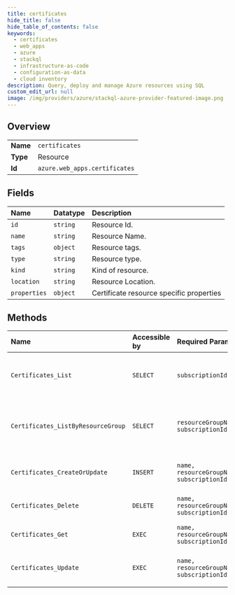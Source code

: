 ```yaml
---
title: certificates
hide_title: false
hide_table_of_contents: false
keywords:
  - certificates
  - web_apps
  - azure    
  - stackql
  - infrastructure-as-code
  - configuration-as-data
  - cloud inventory
description: Query, deploy and manage Azure resources using SQL
custom_edit_url: null
image: /img/providers/azure/stackql-azure-provider-featured-image.png
---
```

  
    

## Overview
<table><tbody>
<tr><td><b>Name</b></td><td><code>certificates</code></td></tr>
<tr><td><b>Type</b></td><td>Resource</td></tr>
<tr><td><b>Id</b></td><td><code>azure.web_apps.certificates</code></td></tr>
</tbody></table>

## Fields
| Name | Datatype | Description |
|:-----|:---------|:------------|
| `id` | `string` | Resource Id. |
| `name` | `string` | Resource Name. |
| `tags` | `object` | Resource tags. |
| `type` | `string` | Resource type. |
| `kind` | `string` | Kind of resource. |
| `location` | `string` | Resource Location. |
| `properties` | `object` | Certificate resource specific properties |
## Methods
| Name | Accessible by | Required Params | Description |
|:-----|:--------------|:----------------|:------------|
| `Certificates_List` | `SELECT` | `subscriptionId` | Description for Get all certificates for a subscription. |
| `Certificates_ListByResourceGroup` | `SELECT` | `resourceGroupName, subscriptionId` | Description for Get all certificates in a resource group. |
| `Certificates_CreateOrUpdate` | `INSERT` | `name, resourceGroupName, subscriptionId` | Description for Create or update a certificate. |
| `Certificates_Delete` | `DELETE` | `name, resourceGroupName, subscriptionId` | Description for Delete a certificate. |
| `Certificates_Get` | `EXEC` | `name, resourceGroupName, subscriptionId` | Description for Get a certificate. |
| `Certificates_Update` | `EXEC` | `name, resourceGroupName, subscriptionId` | Description for Create or update a certificate. |

